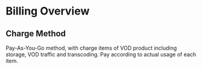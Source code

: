 # Billing Overview
## Charge Method

Pay-As-You-Go method, with charge items of VOD product including storage, VOD traffic and transcoding. Pay according to actual usage of each item.
